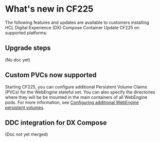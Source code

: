 # What's new in CF225

The following features and updates are available to customers installing HCL Digital Experience (DX) Compose Container Update CF225 on supported platforms:

## Upgrade steps

(No doc yet)

## Custom PVCs now supported

Starting CF225, you can configure additional Persistent Volume Claims (PVCs) for the WebEngine stateful set. You can also specify the directories where they will be be mounted in the main containers of all WebEngine pods. For more information, see [Configuring additional WebEngine persistent volumes](../deploy_dx/install/kubernetes_deployment/preparation/mandatory_tasks/prepare_persistent_volume_claims.md#configuring-additional-webengine-persistent-volumes).

## DDC integration for DX Compose

(Doc not yet merged)